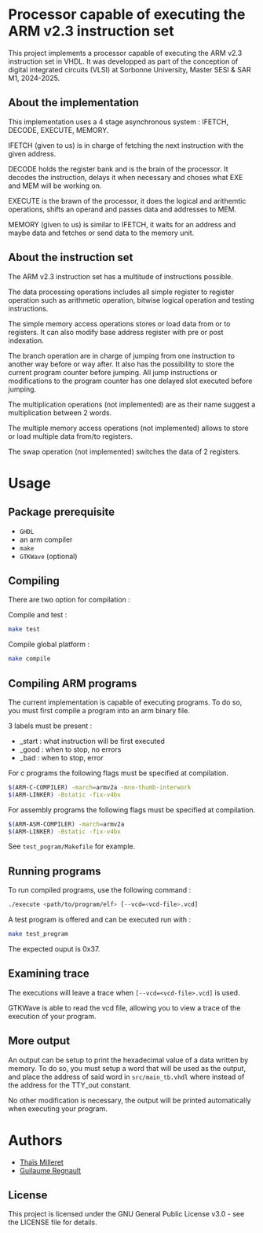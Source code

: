 # Processor capable of executing the ARM v2.3 instruction set

This project implements a processor capable of executing the ARM v2.3 instruction set in VHDL. It was developped as part of the conception of digital integrated circuits (VLSI) at Sorbonne University, Master SESI & SAR M1, 2024-2025.

## About the implementation

This implementation uses a 4 stage asynchronous system : IFETCH, DECODE, EXECUTE, MEMORY.

IFETCH (given to us) is in charge of fetching the next instruction with the given address.

DECODE holds the register bank and is the brain of the processor. It decodes the instruction, delays it when necessary and choses what EXE and MEM will be working on.

EXECUTE is the brawn of the processor, it does the logical and arithemtic operations, shifts an operand and passes data and addresses to MEM.

MEMORY (given to us) is similar to IFETCH, it waits for an address and maybe data and fetches or send data to the memory unit.

## About the instruction set

The ARM v2.3 instruction set has a multitude of instructions possible.

The data processing operations includes all simple register to register operation such as arithmetic operation, bitwise logical operation and testing instructions.

The simple memory access operations stores or load data from or to registers. It can also modify base address register with pre or post indexation.

The branch operation are in charge of jumping from one instruction to another way before or way after. It also has the possibility to store the current program counter before jumping. All jump instructions or modifications to the program counter has one delayed slot executed before jumping.

The multiplication operations (not implemented) are as their name suggest a multiplication between 2 words.

The multiple memory access operations (not implemented) allows to store or load multiple data from/to registers.

The swap operation (not implemented) switches the data of 2 registers.

# Usage

## Package prerequisite

- `GHDL`
- an arm compiler
- `make`
- `GTKWave` (optional)

## Compiling

There are two option for compilation :

Compile and test :

```sh
make test
```

Compile global platform :

```sh
make compile
```

## Compiling ARM programs

The current implementation is capable of executing programs. To do so, you must first compile a program into an arm binary file.

3 labels must be present :
- _start : what instruction will be first executed
- _good : when to stop, no errors
- _bad : when to stop, error

For c programs the following flags must be specified at compilation.

```sh
$(ARM-C-COMPILER) -march=armv2a -mno-thumb-interwork
$(ARM-LINKER) -Bstatic -fix-v4bx
```

For assembly programs the following flags must be specified at compilation.

```sh
$(ARM-ASM-COMPILER) -march=armv2a
$(ARM-LINKER) -Bstatic -fix-v4bx
```

See `test_pogram/Makefile` for example.

## Running programs

To run compiled programs, use the following command :

```sh
./execute <path/to/program/elf> [--vcd=<vcd-file>.vcd]
```

A test program is offered and can be executed run with :

```sh
make test_program
```

The expected ouput is 0x37.

## Examining trace

The executions will leave a trace when `[--vcd=<vcd-file>.vcd]` is used.

GTKWave is able to read the vcd file, allowing you to view a trace of the execution of your program.

## More output

An output can be setup to print the hexadecimal value of a data written by memory. To do so, you must setup a word that will be used as the output, and place the address of said word in `src/main_tb.vhdl` where instead of the address for the TTY_out constant.

No other modification is necessary, the output will be printed automatically when executing your program.

# Authors

- [Thaïs Milleret](https://www.linkedin.com/in/thais-milleret/)
- [Guilaume Regnault](https://www.linkedin.com/in/guillaume-regnault-754b8a332)

## License

This project is licensed under the GNU General Public License v3.0 - see the LICENSE file for details.
